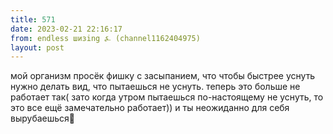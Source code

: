 ```yaml
---
title: 571
date: 2023-02-21 22:16:17
from: endless шизing ⍼ (channel1162404975)
layout: post
---
```


мой организм просёк фишку с засыпанием, что чтобы быстрее уснуть нужно делать вид, что пытаешься не уснуть. теперь это больше не работает так(
зато когда утром пытаешься по-настоящему не уснуть, то это все ещё замечательно работает)) и ты неожиданно для себя вырубаешься🤗
